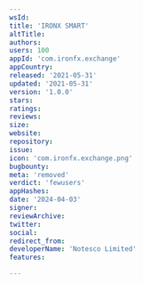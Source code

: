 ```yaml
---
wsId: 
title: 'IRONX SMART'
altTitle: 
authors: 
users: 100
appId: 'com.ironfx.exchange'
appCountry: 
released: '2021-05-31'
updated: '2021-05-31'
version: '1.0.0'
stars: 
ratings: 
reviews: 
size: 
website: 
repository: 
issue: 
icon: 'com.ironfx.exchange.png'
bugbounty: 
meta: 'removed'
verdict: 'fewusers'
appHashes: 
date: '2024-04-03'
signer: 
reviewArchive: 
twitter: 
social: 
redirect_from: 
developerName: 'Notesco Limited'
features: 

---
```


